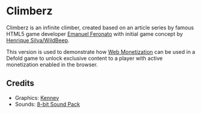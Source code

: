 # Climberz
Climberz is an infinite climber, created based on an article series by famous HTML5 game developer [Emanuel Feronato](https://www.emanueleferonato.com/tag/mike-dangers/) with initial game concept by [Henrique Silva/WildBeep](http://wildbeep.com/index.html).

This version is used to demonstrate how [Web Monetization](https://defold.com/manuals/web-monetization/) can be used in a Defold game to unlock exclusive content to a player with active monetization enabled in the browser.

## Credits
* Graphics: [Kenney](httsp://kenney-nl)
* Sounds: [8-bit Sound Pack](https://soundsbydane.itch.io/8-bit-sound-pack)
